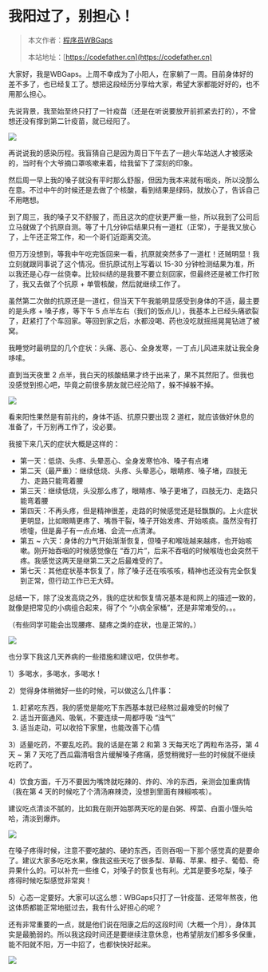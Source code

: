 # 我阳过了，别担心！

> 本文作者：[程序员WBGaps](https://yuyuanweb.feishu.cn/wiki/Abldw5WkjidySxkKxU2cQdAtnah)
>
> 本站地址：[https://codefather.cn](https://codefather.cn)

大家好，我是WBGaps。上周不幸成为了小阳人，在家躺了一周。目前身体好的差不多了，也已经复工了。想把这段经历分享给大家，希望大家都能好好的，也不用那么担心。

先说背景，我至始至终只打了一针疫苗（还是在听说要放开前抓紧去打的），不曾想还没有撑到第二针疫苗，就已经阳了。

![](https://pic.yupi.icu/5563/202311041337623.png)

再说说我的感染历程。我盲猜自己是因为周日下午去了一趟火车站送人才被感染的，当时有个大爷摘口罩咳嗽来着，给我留下了深刻的印象。

然后周一早上我的嗓子就没有平时那么舒服，但因为我本来就有咽炎，所以没那么在意。不过中午的时候还是去做了个核酸，看到结果是绿码，就放心了，告诉自己不用瞎想。

到了周三，我的嗓子又不舒服了，而且这次的症状更严重一些，所以我到了公司后立马就做了个抗原自测。等了十几分钟后结果只有一道杠（正常），于是我又放心了，上午还正常工作，和一个哥们近距离交流。

但万万没想到，等我中午吃完饭回来一看，抗原就突然多了一道杠！还贼明显！我立刻就跟同事说了这个情况。但抗原试剂上写着以 15-30 分钟检测结果为准，所以我还是心存一丝侥幸。比较纠结的是我要不要立刻回家，但最终还是被工作打败了，我又去做了个抗原 + 单管核酸，然后就继续工作了。

虽然第二次做的抗原还是一道杠，但当天下午我能明显感受到身体的不适，最主要的是头疼 + 嗓子疼，等下午 5 点半左右（我们的饭点儿），我基本上已经头痛欲裂了，赶紧打了个车回家。等回到家之后，水都没喝、药也没吃就摇摇晃晃钻进了被窝。

我睡觉时最明显的几个症状：头痛、恶心、全身发寒，一丁点儿风进来就让我全身哆嗦。

直到当天夜里 2 点半，我白天的核酸结果才终于出来了，果不其然阳了。但我也没感觉到担心吧，毕竟之前很多朋友就已经沦陷了，躲不掉躲不掉。

![](https://pic.yupi.icu/5563/202311041337770.png)

看来阳性果然是有前兆的，身体不适、抗原只要出现 2 道杠，就应该做好休息的准备了，千万别再工作了，没必要。

我接下来几天的症状大概是这样的：

- 第一天：低烧、头疼、头晕恶心、全身发寒怕冷、嗓子有点堵
- 第二天（最严重）：继续低烧、头疼、头晕恶心，眼睛疼、嗓子堵，四肢无力、走路只能弯着腰
- 第三天：继续低烧，头没那么疼了，眼睛疼、嗓子更堵了，四肢无力、走路只能弯着腰
- 第四天：不再头疼，但是精神很差，走路的时候感觉还是轻飘飘的。上火症状更明显，比如眼睛更疼了、嘴唇干裂，嗓子开始发疼、开始咳痰。虽然没有打喷嚏，但是鼻子有一点点堵、会流一点清涕。
- 第五 ~ 六天：身体的力气开始渐渐恢复，但嗓子和喉咙越来越疼，也开始咳嗽。刚开始吞咽的时候感觉像在 “吞刀片”，后来不吞咽的时候喉咙也会突然干疼。我感觉这两天是继第二天之后最难受的了。
- 第七天：其他症状基本恢复了，除了嗓子还在咳咳咳，精神也还没有完全恢复到正常，但行动工作已无大碍。

总结一下，除了没发高烧之外，我的症状和恢复情况基本是和网上的描述一致的，就像是把常见的小病组合起来，得了个 “小病全家桶”，还是非常难受的。。。

（有些同学可能会出现腰疼、腿疼之类的症状，也是正常的。）

![](https://pic.yupi.icu/5563/202311041337903.png)

也分享下我这几天养病的一些措施和建议吧，仅供参考。

1）多喝水，多喝水，多喝水！

2）觉得身体稍微好一些的时候，可以做这么几件事：

1. 赶紧吃东西，我的感觉是能吃下东西基本就已经熬过最难受的时候了
2. 适当开窗通风、吸氧，不要连续一周都呼吸 “浊气”
3. 适当走动，可以收拾下家里，也能改善下心情

3）适量吃药，不要乱吃药。我的话是在第 2 和第 3 天每天吃了两粒布洛芬，第 4 天 ~ 第 7 天吃了西瓜霜清咽含片缓解嗓子疼痛，感觉稍微好一些的时候就不继续吃药了。

4）饮食方面，千万不要因为嘴馋就吃辣的、炸的、冷的东西，亲测会加重病情（我在第 4 天的时候吃了个清汤麻辣烫，没想到里面有辣椒咳咳）。

建议吃点清淡不腻的，比如我在刚开始那两天吃的是白粥、榨菜、白面小馒头哈哈，清淡到爆炸。

![](https://pic.yupi.icu/5563/202311041337722.png)

在嗓子疼得时候，注意不要吃酸的、硬的东西，否则吞咽一下那个感觉真的是要命了。建议大家多吃吃水果，像我这些天吃了很多梨、草莓、苹果、橙子、葡萄、奇异果什么的。可以补充一些维 C，对嗓子的恢复也有利。尤其是要多吃梨，嗓子疼得时候吃梨感觉非常爽！

5）心态一定要好。大家可以这么想：WBGaps只打了一针疫苗、还常年熬夜，他这体质都能正常地挺过去，我有什么好担心的呢？

还有非常重要的一点，就是他们说在阳康之后的这段时间（大概一个月），身体其实是最脆弱的。所以我这段时间还是要继续注意休息，也希望朋友们都多多保重，能不阳就不阳，万一中招了，也都快快好起来。

![](https://pic.yupi.icu/5563/202311041337588.png)